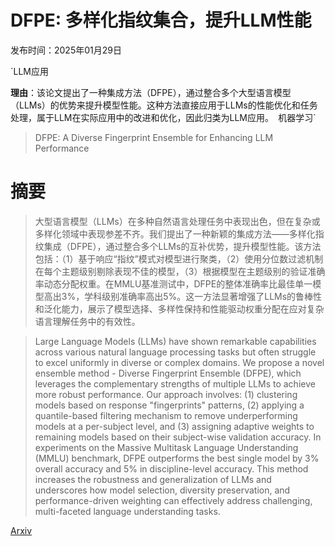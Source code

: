 # DFPE: 多样化指纹集合，提升LLM性能

发布时间：2025年01月29日

`LLM应用

**理由**：该论文提出了一种集成方法（DFPE），通过整合多个大型语言模型（LLMs）的优势来提升模型性能。这种方法直接应用于LLMs的性能优化和任务处理，属于LLM在实际应用中的改进和优化，因此归类为LLM应用。` `机器学习`

> DFPE: A Diverse Fingerprint Ensemble for Enhancing LLM Performance

# 摘要

> 大型语言模型（LLMs）在多种自然语言处理任务中表现出色，但在复杂或多样化领域中表现参差不齐。我们提出了一种新颖的集成方法——多样化指纹集成（DFPE），通过整合多个LLMs的互补优势，提升模型性能。该方法包括：（1）基于响应“指纹”模式对模型进行聚类，（2）使用分位数过滤机制在每个主题级别剔除表现不佳的模型，（3）根据模型在主题级别的验证准确率动态分配权重。在MMLU基准测试中，DFPE的整体准确率比最佳单一模型高出3%，学科级别准确率高出5%。这一方法显著增强了LLMs的鲁棒性和泛化能力，展示了模型选择、多样性保持和性能驱动权重分配在应对复杂语言理解任务中的有效性。

> Large Language Models (LLMs) have shown remarkable capabilities across various natural language processing tasks but often struggle to excel uniformly in diverse or complex domains. We propose a novel ensemble method - Diverse Fingerprint Ensemble (DFPE), which leverages the complementary strengths of multiple LLMs to achieve more robust performance. Our approach involves: (1) clustering models based on response "fingerprints" patterns, (2) applying a quantile-based filtering mechanism to remove underperforming models at a per-subject level, and (3) assigning adaptive weights to remaining models based on their subject-wise validation accuracy. In experiments on the Massive Multitask Language Understanding (MMLU) benchmark, DFPE outperforms the best single model by 3% overall accuracy and 5% in discipline-level accuracy. This method increases the robustness and generalization of LLMs and underscores how model selection, diversity preservation, and performance-driven weighting can effectively address challenging, multi-faceted language understanding tasks.

[Arxiv](https://arxiv.org/abs/2501.17479)
